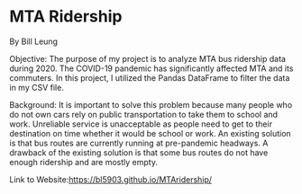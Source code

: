 # MTA Ridership
By Bill Leung

Objective: The purpose of my project is to analyze MTA bus ridership data during 2020. The COVID-19 pandemic has significantly affected MTA and its commuters. In this project, I utilized the Pandas DataFrame to filter the data in my CSV file.

Background: It is important to solve this problem because many people who do not own cars rely on public transportation to take them to school and work. Unreliable service is unacceptable as people need to get to their destination on time whether it would be school or work. An existing solution is that bus routes are currently running at pre-pandemic headways. A drawback of the existing solution is that some bus routes do not have enough ridership and are mostly empty.

Link to Website:https://bl5903.github.io/MTAridership/
